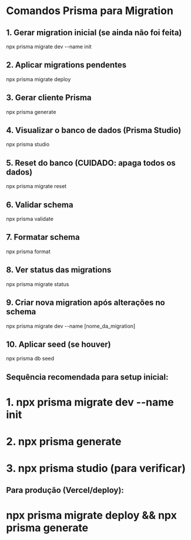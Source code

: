 # Comandos Prisma para Migration

## 1. Gerar migration inicial (se ainda não foi feita)
npx prisma migrate dev --name init

## 2. Aplicar migrations pendentes
npx prisma migrate deploy

## 3. Gerar cliente Prisma
npx prisma generate

## 4. Visualizar o banco de dados (Prisma Studio)
npx prisma studio

## 5. Reset do banco (CUIDADO: apaga todos os dados)
npx prisma migrate reset

## 6. Validar schema
npx prisma validate

## 7. Formatar schema
npx prisma format

## 8. Ver status das migrations
npx prisma migrate status

## 9. Criar nova migration após alterações no schema
npx prisma migrate dev --name [nome_da_migration]

## 10. Aplicar seed (se houver)
npx prisma db seed

## Sequência recomendada para setup inicial:
# 1. npx prisma migrate dev --name init
# 2. npx prisma generate
# 3. npx prisma studio (para verificar)

## Para produção (Vercel/deploy):
# npx prisma migrate deploy && npx prisma generate
